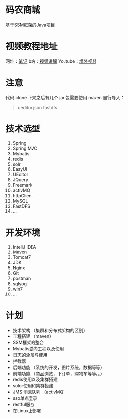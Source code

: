 # 码农商城
基于SSM框架的Java项目

# 视频教程地址

网址：[笔记](https://wistbean.github.io/java-ssm-video.html#SSM%E8%A7%86%E9%A2%91%E6%95%99%E7%A8%8B%E7%9B%AE%E5%BD%95)
b站：[视频讲解](https://space.bilibili.com/7028047/video)
Youtube：[墙外视频](https://www.youtube.com/watch?v=IHVz8Lpe510&list=PLjjwfqIOpH-iy7l05VaJw8zOCYAevt7A2)


# 注意

代码 clone 下来之后有几个 jar 包需要使用 maven 自行导入：

> ueditor
> json
> fastdfs

# 技术选型

1. Spring
2. Spring MVC
3. Mybatis
4. redis
5. solr
6. EasyUI
7. UEditor
8. JQuery
9. Freemark
10. activMQ
11. httpClient
12. MySQL
13. FastDFS
14. ...

# 开发环境

1. InteliJ IDEA
2. Maven
3. Tomcat7
4. JDK
5. Nginx
6. Git
7. postman
8. sqlyog
9. win7
10. ...


# 计划

- 技术架构 （集群和分布式架构的区别）
- 工程搭建 （maven）
- SSM框架的整合
- Mybatis逆向工程以及使用
- 日志的添加与使用
- 拦截器
- 后端功能 （系统的开发，图片系统，数据等等）
- 前端功能 （商品浏览，下订单，购物车等等。。）
- redis使用以及集群搭建
- solor使用和集群搭建
- JMS 消息队列 （activMQ）
- sso单点登录
- restful服务
- 在Linux上部署





